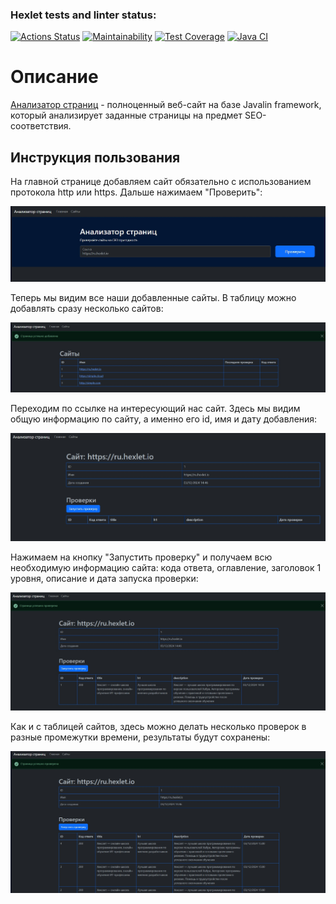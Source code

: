 ### Hexlet tests and linter status:
[![Actions Status](https://github.com/Lunycat/java-project-72/actions/workflows/hexlet-check.yml/badge.svg)](https://github.com/Lunycat/java-project-72/actions)
[![Maintainability](https://api.codeclimate.com/v1/badges/b4cfadd481eabc5b78f1/maintainability)](https://codeclimate.com/github/Lunycat/java-project-72/maintainability)
[![Test Coverage](https://api.codeclimate.com/v1/badges/b4cfadd481eabc5b78f1/test_coverage)](https://codeclimate.com/github/Lunycat/java-project-72/test_coverage)
[![Java CI](https://github.com/Lunycat/java-project-72/actions/workflows/main.yaml/badge.svg)](https://github.com/Lunycat/java-project-72/actions/workflows/main.yaml)

# Описание
[Анализатор страниц](https://java-project-72-vbkc.onrender.com) - полноценный веб-сайт на базе Javalin framework, который анализирует заданные страницы на предмет SEO-соответствия.


## Инструкция пользования
На главной странице добавляем сайт обязательно с использованием протокола http или https. Дальше нажимаем "Проверить":

![Компьютер](img/MainPage.jpg)

Теперь мы видим все наши добавленные сайты. В таблицу можно добавлять сразу несколько сайтов:

![Компьютер](img/index.jpg)

Переходим по ссылке на интересующий нас сайт. Здесь мы видим общую информацию по сайту, а именно его id, имя и дату добавления:

![Компьютер](img/show.jpg)

Нажимаем на кнопку "Запустить проверку" и получаем всю необходимую информацию сайта: кода ответа, оглавление, заголовок 1 уровня, описание и дата запуска проверки:

![Компьютер](img/check.jpg)

Как и с таблицей сайтов, здесь можно делать несколько проверок в разные промежутки времени, результаты будут сохранены:

![Компьютер](img/checks.jpg)
